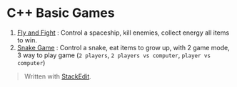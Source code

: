 # C++ Basic Games

 1. [Fly and Fight](/FlyAndFight) : Control a spaceship, kill enemies, collect energy all items to win.
 2. [Snake Game](/SnakeGame) :  Control a snake, eat items to grow up, with 2 game mode, 3 way to play game (`2 players`,  `2 players vs computer`, `player vs computer`)

> Written with [StackEdit](https://stackedit.io/).